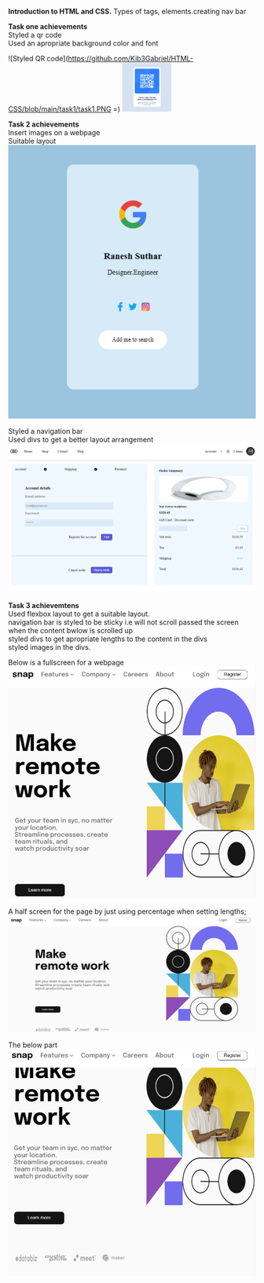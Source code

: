 **Introduction to HTML and CSS.**
Types of tags, elements.creating nav bar

**Task one achievements**<br>
Styled a qr code<br>
Used an apropriate background color and font<br>

![Styled QR code](https://github.com/Kib3Gabriel/HTML-CSS/blob/main/task1/task1.PNG =)
<img src="https://github.com/Kib3Gabriel/HTML-CSS/blob/main/task1/task1.PNG" alt="Styled QR code" width="100" height="100">


**Task 2 achievements**<br>
Insert images on a webpage<br>
Suitable layout<br>
![simple webpage](https://github.com/Kib3Gabriel/HTML-CSS/blob/main/task2/task2.PNG)

Styled a navigation bar<br>
Used divs to get a better layout arrangement<br>
![simple dashboard](https://github.com/Kib3Gabriel/HTML-CSS/blob/main/task2/dashboard.PNG)

**Task 3 achievemtens**<br>
Used flexbox layout to get a suitable layout.<br>
navigation bar is styled to be sticky i.e will not scroll passed the screen when the content bwlow is scrolled up<br>
styled divs to get apropriate lengths to the content in the divs<br>
styled images in the divs.<br>

Below is a fullscreen for a webpage<br>
![full screen page](https://github.com/Kib3Gabriel/HTML-CSS/blob/main/task3/task3HalfScreen.PNG)

A half screen for the page by just using percentage when setting lengths;<br>
![half screen for a webpage](https://github.com/Kib3Gabriel/HTML-CSS/blob/main/task3/task3fullScreen.PNG)

The below part<br>
![below webpage when half full on screen](https://github.com/Kib3Gabriel/HTML-CSS/blob/main/task3/task3HalfScreenBelow.PNG)



